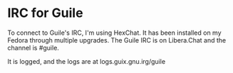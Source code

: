# IRC for Guile

To connect to Guile's IRC, I'm using HexChat.  It has been installed
on my Fedora through multiple upgrades.  The Guile IRC is on Libera.Chat
and the channel is \#guile.

It is logged, and the logs are at logs.guix.gnu.irg/guile

